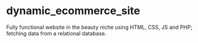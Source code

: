 # dynamic_ecommerce_site
Fully functional website in the beauty niche using HTML, CSS, JS and PHP; fetching data from a relational database. 
